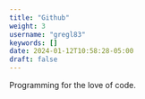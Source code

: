 ```yaml
---
title: "Github"
weight: 3
username: "gregl83"
keywords: []
date: 2024-01-12T10:58:28-05:00
draft: false
---
```


Programming for the love of code.
